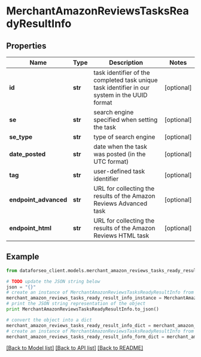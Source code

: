 # MerchantAmazonReviewsTasksReadyResultInfo


## Properties

Name | Type | Description | Notes
------------ | ------------- | ------------- | -------------
**id** | **str** | task identifier of the completed task unique task identifier in our system in the UUID format | [optional] 
**se** | **str** | search engine specified when setting the task | [optional] 
**se_type** | **str** | type of search engine | [optional] 
**date_posted** | **str** | date when the task was posted (in the UTC format) | [optional] 
**tag** | **str** | user-defined task identifier | [optional] 
**endpoint_advanced** | **str** | URL for collecting the results of the Amazon Reviews Advanced task | [optional] 
**endpoint_html** | **str** | URL for collecting the results of the Amazon Reviews HTML task | [optional] 

## Example

```python
from dataforseo_client.models.merchant_amazon_reviews_tasks_ready_result_info import MerchantAmazonReviewsTasksReadyResultInfo

# TODO update the JSON string below
json = "{}"
# create an instance of MerchantAmazonReviewsTasksReadyResultInfo from a JSON string
merchant_amazon_reviews_tasks_ready_result_info_instance = MerchantAmazonReviewsTasksReadyResultInfo.from_json(json)
# print the JSON string representation of the object
print MerchantAmazonReviewsTasksReadyResultInfo.to_json()

# convert the object into a dict
merchant_amazon_reviews_tasks_ready_result_info_dict = merchant_amazon_reviews_tasks_ready_result_info_instance.to_dict()
# create an instance of MerchantAmazonReviewsTasksReadyResultInfo from a dict
merchant_amazon_reviews_tasks_ready_result_info_form_dict = merchant_amazon_reviews_tasks_ready_result_info.from_dict(merchant_amazon_reviews_tasks_ready_result_info_dict)
```
[[Back to Model list]](../README.md#documentation-for-models) [[Back to API list]](../README.md#documentation-for-api-endpoints) [[Back to README]](../README.md)


